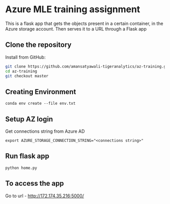 # Azure MLE training assignment

This is a flask app that gets the objects present in a certain container, in the Azure storage account. Then serves it to a URL through a Flask app

## Clone the repository

Install from GitHub:

```bash
git clone https://github.com/amansatyawali-tigeranalytics/az-training.git
cd az-training
git checkout master
```

## Creating Environment

```
conda env create --file env.txt
```

## Setup AZ login

Get connections string from Azure AD
```
export AZURE_STORAGE_CONNECTION_STRING="<connections string>"
```

## Run flask app

```
python home.py
```

## To access the app

Go to url - http://172.174.35.216:5000/